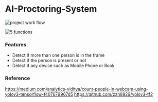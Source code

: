 # AI-Proctoring-System

![project work flow](https://user-images.githubusercontent.com/50369708/124362415-3afcb100-dc52-11eb-8048-cac7a582fad1.jpeg)

![5 functions](https://user-images.githubusercontent.com/50369708/124362462-a34b9280-dc52-11eb-834e-09e1ffb9094c.png)

### Features
<ul>
  <li>Detect if more than one person is in the frame</li>
  <li>Detect if the person is present or not</li>
  <li>Detect if any device such as Mobile Phone or Book</li>
</ul>

### Reference
https://medium.com/analytics-vidhya/count-people-in-webcam-using-yolov3-tensorflow-f407679967d5
https://github.com/zzh8829/yolov3-tf2


